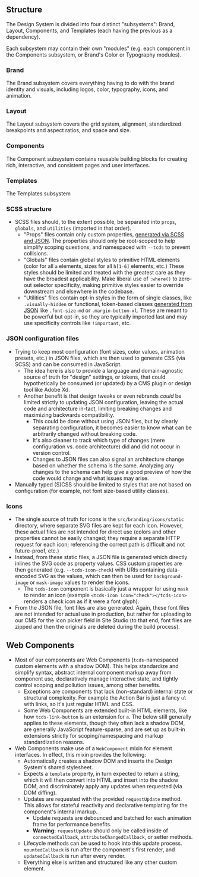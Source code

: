 ## Structure
The Design System is divided into four distinct "subsystems": Brand, Layout, Components, and Templates (each having the previous as a dependency).

Each subsystem may contain their own "modules" (e.g. each component in the Components subsystem, or Brand's Color or Typography modules).

### Brand
The Brand subsystem covers everything having to do with the brand identity and visuals, including logos, color, typography, icons, and animation.

### Layout
The Layout subsystem covers the grid system, alignment, standardized breakpoints and aspect ratios, and space and size.

### Components
The Component subsystem contains reusable building blocks for creating rich, interactive, and consistent pages and user interfaces.

### Templates
The Templates subsystem

### SCSS structure
* SCSS files should, to the extent possible, be separated into `props`, `globals`, and `utilities` (imported in that order).
  * "Props" files contain only custom properties, [generated via SCSS and JSON](#json-configuration-files). The properties should only be root-scoped to help simplify scoping questions, and namespaced with `--tcds` to prevent collisions.
  * "Globals" files contain global styles to primitive HTML elements (color for all `a` elements, sizes for all `h[1-6]` elements, etc.) These styles should be limited and treated with the greatest care as they have the broadest applicability. Make liberal use of `:where()` to zero-out selector specificity, making primitive styles easier to override downstream and elsewhere in the codebase.
  * "Utilities" files contain opt-in styles in the form of single classes, like `.visually-hidden` or functional, token-based classes [generated from JSON](#json-configuration-files) like `.font-size-md` or `.margin-bottom-xl`. These are meant to be powerful but opt-in, so they are typically imported last and may use specificity controls like `!important`, etc.

### JSON configuration files
* Trying to keep most configuration (font sizes, color values, animation presets, etc.) in JSON files, which are then used to generate CSS (via SCSS) and can be consumed in JavaScript.
  * The idea here is also to provide a language and domain-agnostic source of truth for "design" settings, or tokens, that could hypothetically be consumed (or updated) by a CMS plugin or design tool like Adobe Xd.
  * Another benefit is that design tweaks or even rebrands *could* be limited strictly to updating JSON configuration, leaving the actual code and architecture in-tact, limiting breaking changes and maximizing backwards compatibility.
    * This could be done without using JSON files, but by clearly separating configuration, it becomes easier to know what can be arbitrarily changed without breaking code.
    * It's also cleaner to track which type of changes (mere configuration vs. code architecture) did and did not occur in version control.
    * Changes to JSON files can also signal an architecture change based on whether the schema is the same. Analyzing any changes to the schema can help give a good preview of how the code would change and what issues may arise.
* Manually typed (S)CSS should be limited to styles that are not based on configuration (for example, not font size-based utility classes).

### Icons
* The single source of truth for icons is the `src/branding/icons/static` directory, where separate SVG files are kept for each icon. However, these actual files are not intended for direct use (colors and other properties cannot be easily changed; they require a separate HTTP request for each icon; referencing the correct path is difficult and not future-proof, etc.)
* Instead, from these static files, a JSON file is generated which directly inlines the SVG code as property values. CSS custom properties are then generated (e.g. `--tcds-icon-check`) with URIs containing data-encoded SVG as the values, which can then be used for `background-image` or `mask-image` values to render the icons.
  * The `tcds-icon` component is basically just a wrapper for using `mask` to render an icon (example `<tcds-icon icon="check"></tcds-icon>` renders a check icon as if it were a font glyph).
* From the JSON file, font files are also generated. Again, these font files are not intended for actual use in production, but rather for uploading to our CMS for the icon picker field in Site Studio (to that end, font files are zipped and then the originals are deleted during the build process).

## Web Components
* Most of our components are Web Components (`tcds`-namespaced custom elements with a shadow DOM). This helps standardize and simplify syntax, abstract internal component markup away from component use, declaratively manage interactive state, and tightly control scoping and pollution issues, among other benefits.
  * Exceptions are components that lack (non-standard) internal state or structural complexity. For example the Action Bar is just a fancy `ul` with links, so it's just regular HTML and CSS.
  * Some Web Components are extended built-in HTML elements, like how `tcds-link-button` is an extension for `a`. The below still generally applies to these elements, though they often lack a shadow DOM, are generally JavaScript feature-sparse, and are set up as built-in extensions strictly for scoping/namespacing and markup standardization reasons.
* Web Components make use of a `WebComponent` mixin for element interfaces. In effect, this mixin provides the following:
  * Automatically creates a shadow DOM and inserts the Design System's shared stylesheet.
  * Expects a `template` property, in turn expected to return a string, which it will then convert into HTML and insert into the shadow DOM, and discriminately apply any updates when requested (via DOM diffing).
  * Updates are requested with the provided `requestUpdate` method. This allows for stateful reactivity and declarative templating for the component's internal markup.
    * Update requests are debounced and batched for each animation frame for performance benefits.
    * **Warning:** `requestUpdate` should only be called inside of `connectedCallback`, `attributeChangedCallback`, or setter methods.
  * Lifecycle methods can be used to hook into this update process. `mountedCallback` is run after the component's first render, and `updatedCallback` is run after every render.
  * Everything else is written and structured like any other custom element.
